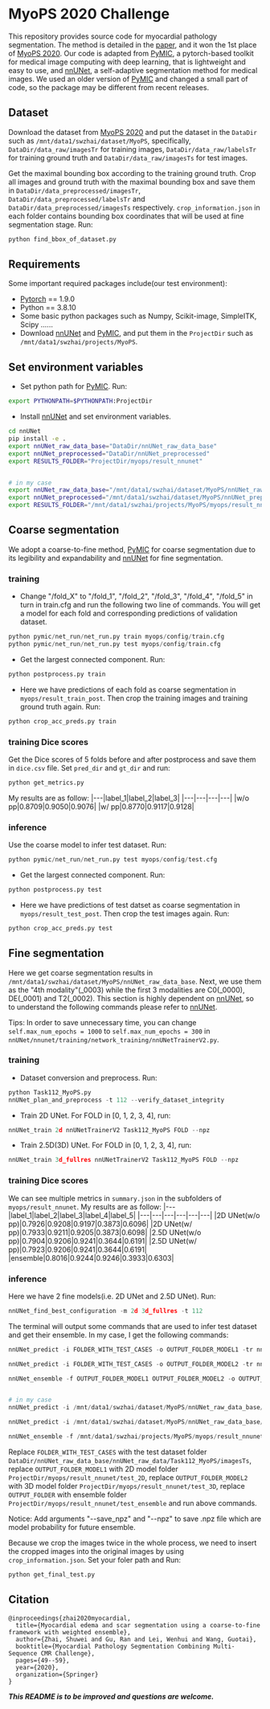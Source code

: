 # MyoPS 2020 Challenge
[PyMIC_link]:https://github.com/HiLab-git/PyMIC
[nnUNet_link]:https://github.com/MIC-DKFZ/nnUNet
This repository provides source code for myocardial pathology segmentation. The method is detailed in the [paper](https://link.springer.com/chapter/10.1007/978-3-030-65651-5_5), and it won the 1st place of [MyoPS 2020](http://www.sdspeople.fudan.edu.cn/zhuangxiahai/0/myops20). Our code is adapted from [PyMIC][PyMIC_link], a pytorch-based toolkit for medical image computing with deep learning, that is lightweight and easy to use, and [nnUNet][nnUNet_link], a self-adaptive segmentation method for medical images. We used an older version of [PyMIC][PyMIC_link] and changed a small part of code, so the package may be different from recent releases.
## Dataset
Download the dataset from [MyoPS 2020](http://www.sdspeople.fudan.edu.cn/zhuangxiahai/0/myops20) and put the dataset in the `DataDir` such as `/mnt/data1/swzhai/dataset/MyoPS`, specifically, `DataDir/data_raw/imagesTr` for training images, `DataDir/data_raw/labelsTr` for training ground truth and `DataDir/data_raw/imagesTs` for test images.

Get the maximal bounding box according to the training ground truth. Crop all images and ground truth with the maximal bounding box and save them in `DataDir/data_preprocessed/imagesTr`, `DataDir/data_preprocessed/labelsTr` and `DataDir/data_preprocessed/imagesTs` respectively. `crop_information.json` in each folder contains bounding box coordinates that will be used at fine segmentation stage. Run:
```python
python find_bbox_of_dataset.py
```
## Requirements
Some important required packages include(our test environment):
* [Pytorch](https://pytorch.org) == 1.9.0
* Python == 3.8.10
* Some basic python packages such as Numpy, Scikit-image, SimpleITK, Scipy ......
* Download [nnUNet][nnUNet_link] and [PyMIC][PyMIC_link], and put them in the `ProjectDir` such as `/mnt/data1/swzhai/projects/MyoPS`.
## Set environment variables
* Set python path for [PyMIC][PyMIC_link]. Run:
``` bash
export PYTHONPATH=$PYTHONPATH:ProjectDir
```
* Install [nnUNet][nnUNet_link] and set environment variables.
```bash
cd nnUNet
pip install -e .
export nnUNet_raw_data_base="DataDir/nnUNet_raw_data_base"
export nnUNet_preprocessed="DataDir/nnUNet_preprocessed"
export RESULTS_FOLDER="ProjectDir/myops/result_nnunet"


# in my case
export nnUNet_raw_data_base="/mnt/data1/swzhai/dataset/MyoPS/nnUNet_raw_data_base"
export nnUNet_preprocessed="/mnt/data1/swzhai/dataset/MyoPS/nnUNet_preprocessed"
export RESULTS_FOLDER="/mnt/data1/swzhai/projects/MyoPS/myops/result_nnunet"
```

## Coarse segmentation
We adopt a coarse-to-fine method, [PyMIC][PyMIC_link] for coarse segmentation due to its legibility and expandability and [nnUNet][nnUNet_link] for fine segmentation.
### training
* Change "/fold_X" to "/fold_1", "/fold_2", "/fold_3", "/fold_4", "/fold_5" in turn in train.cfg and run the following two line of commands. You will get a model for each fold and corresponding predictions of validation dataset.
```python
python pymic/net_run/net_run.py train myops/config/train.cfg
python pymic/net_run/net_run.py test myops/config/train.cfg
```
* Get the largest connected component. Run:
```python
python postprocess.py train
```
* Here we have predictions of each fold as coarse segmentation in `myops/result_train_post`. Then crop the training images and training ground truth again. Run:
```python
python crop_acc_preds.py train
```
### training Dice scores
Get the Dice scores of 5 folds before and after postprocess and save them in `dice.csv` file. Set `pred_dir` and `gt_dir` and run:
```python
python get_metrics.py
```
My results are as follow:
|---|label_1|label_2|label_3|
|---|---|---|---|
|w/o pp|0.8709|0.9050|0.9076|
|w/ pp|0.8770|0.9117|0.9128|

### inference
Use the coarse model to infer test dataset. Run:
```python
python pymic/net_run/net_run.py test myops/config/test.cfg
```
* Get the largest connected component. Run:
```python
python postprocess.py test
```
* Here we have predictions of test datset as coarse segmentation in `myops/result_test_post`. Then crop the test images again. Run:
```python
python crop_acc_preds.py test
```
## Fine segmentation
Here we get coarse segmentation results in `/mnt/data1/swzhai/dataset/MyoPS/nnUNet_raw_data_base`. Next, we use them as the "4th modality"(_0003) while the first 3 modalities are C0(_0000), DE(_0001) and T2(_0002). This section is highly dependent on [nnUNet][nnUNet_link], so to understand the following commands please refer to [nnUNet][nnUNet_link]. 

Tips: In order to save unnecessary time, you can change `self.max_num_epochs = 1000` to `self.max_num_epochs = 300` in `nnUNet/nnunet/training/network_training/nnUNetTrainerV2.py`.
### training
* Dataset conversion and preprocess. Run:
```python
python Task112_MyoPS.py
nnUNet_plan_and_preprocess -t 112 --verify_dataset_integrity
```
* Train 2D UNet. For FOLD in [0, 1, 2, 3, 4], run:
```python
nnUNet_train 2d nnUNetTrainerV2 Task112_MyoPS FOLD --npz
```
* Train 2.5D(3D) UNet. For FOLD in [0, 1, 2, 3, 4], run:
```python
nnUNet_train 3d_fullres nnUNetTrainerV2 Task112_MyoPS FOLD --npz
```
### training Dice scores
We can see multiple metrics in `summary.json` in the subfolders of `myops/result_nnunet`. My results are as follow:
|---|label_1|label_2|label_3|label_4|label_5|
|---|---|---|---|---|---|
|2D UNet(w/o pp)|0.7926|0.9208|0.9197|0.3873|0.6096|
|2D UNet(w/ pp)|0.7933|0.9211|0.9205|0.3873|0.6098|
|2.5D UNet(w/o pp)|0.7904|0.9206|0.9241|0.3644|0.6191|
|2.5D UNet(w/ pp)|0.7923|0.9206|0.9241|0.3644|0.6191|
|ensemble|0.8016|0.9244|0.9246|0.3933|0.6303|

### inference
Here we have 2 fine models(i.e. 2D UNet and 2.5D UNet). Run:
```python
nnUNet_find_best_configuration -m 2d 3d_fullres -t 112
```
The terminal will output some commands that are used to infer test dataset and get their ensemble. In my case, I get the following commands: 
```python
nnUNet_predict -i FOLDER_WITH_TEST_CASES -o OUTPUT_FOLDER_MODEL1 -tr nnUNetTrainerV2 -ctr nnUNetTrainerV2CascadeFullRes -m 2d -p nnUNetPlansv2.1 -t Task112_MyoPS

nnUNet_predict -i FOLDER_WITH_TEST_CASES -o OUTPUT_FOLDER_MODEL2 -tr nnUNetTrainerV2 -ctr nnUNetTrainerV2CascadeFullRes -m 3d_fullres -p nnUNetPlansv2.1 -t Task112_MyoPS

nnUNet_ensemble -f OUTPUT_FOLDER_MODEL1 OUTPUT_FOLDER_MODEL2 -o OUTPUT_FOLDER -pp /mnt/data1/swzhai/projects/MyoPS/myops/result_nnunet/nnUNet/ensembles/Task112_MyoPS/ensemble_2d__nnUNetTrainerV2__nnUNetPlansv2.1--3d_fullres__nnUNetTrainerV2__nnUNetPlansv2.1/postprocessing.json


# in my case
nnUNet_predict -i /mnt/data1/swzhai/dataset/MyoPS/nnUNet_raw_data_base/nnUNet_raw_data/Task112_MyoPS/imagesTs -o /mnt/data1/swzhai/projects/MyoPS/myops/result_nnunet/test_2D -tr nnUNetTrainerV2 -ctr nnUNetTrainerV2CascadeFullRes -m 2d -p nnUNetPlansv2.1 -t Task112_MyoPS --save_npz

nnUNet_predict -i /mnt/data1/swzhai/dataset/MyoPS/nnUNet_raw_data_base/nnUNet_raw_data/Task112_MyoPS/imagesTs -o /mnt/data1/swzhai/projects/MyoPS/myops/result_nnunet/test_3D -tr nnUNetTrainerV2 -ctr nnUNetTrainerV2CascadeFullRes -m 3d_fullres -p nnUNetPlansv2.1 -t Task112_MyoPS --save_npz

nnUNet_ensemble -f /mnt/data1/swzhai/projects/MyoPS/myops/result_nnunet/test_2D /mnt/data1/swzhai/projects/MyoPS/myops/result_nnunet/test_3D -o /mnt/data1/swzhai/projects/MyoPS/myops/result_nnunet/test_ensemble -pp /mnt/data1/swzhai/projects/MyoPS/myops/result_nnunet/nnUNet/ensembles/Task112_MyoPS/ensemble_2d__nnUNetTrainerV2__nnUNetPlansv2.1--3d_fullres__nnUNetTrainerV2__nnUNetPlansv2.1/postprocessing.json --npz
```
Replace `FOLDER_WITH_TEST_CASES` with the test dataset folder `DataDir/nnUNet_raw_data_base/nnUNet_raw_data/Task112_MyoPS/imagesTs`, replace `OUTPUT_FOLDER_MODEL1` with 2D model folder `ProjectDir/myops/result_nnunet/test_2D`, replace `OUTPUT_FOLDER_MODEL2` with 3D model folder `ProjectDir/myops/result_nnunet/test_3D`, replace `OUTPUT_FOLDER` with ensemble folder `ProjectDir/myops/result_nnunet/test_ensemble` and run above commands.

Notice: Add arguments "--save_npz" and "--npz" to save .npz file which are model probability for future ensemble.

Because we crop the images twice in the whole process, we need to insert the cropped images into the original images by using `crop_information.json`. Set your foler path and Run:
```python
python get_final_test.py
```
## Citation
```
@inproceedings{zhai2020myocardial,
  title={Myocardial edema and scar segmentation using a coarse-to-fine framework with weighted ensemble},
  author={Zhai, Shuwei and Gu, Ran and Lei, Wenhui and Wang, Guotai},
  booktitle={Myocardial Pathology Segmentation Combining Multi-Sequence CMR Challenge},
  pages={49--59},
  year={2020},
  organization={Springer}
}
```
***This README is to be improved and questions are welcome.***